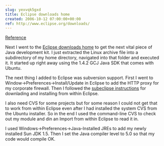 ```yaml
---  
slug: yexvqk5gxd
title: Eclipse downloads home
created: 2006-10-12 07:00:00+00:00
ref: http://www.eclipse.org/downloads/
---  
```

[Reference](http://www.eclipse.org/downloads/)
 
Next I went to the [Eclipse downloads home](http://www.eclipse.org/downloads/) to get the next vital piece of Java development kit.  I just extracted the Linux archive file into a subdirectory of my home directory, navigated into that folder and executed it.  It started up right away using the 1.4.2 GCJ Java SDK that comes with Ubuntu.


The next thing I added to Eclipse was subversion support.  First I went to Window->Preferences->Install/Update in Eclipse to add the HTTP proxy for my corporate firewall.  Then I followed the [subeclipse instructions](http://subclipse.tigris.org/install.html) for downlading and installing from within Eclipse.

I also need CVS for some projects but for some reason I could not get that to work from within Eclipse even after I had installed the system CVS from the Ubuntu installer.  So in the end I used the command-line CVS to check out my module and din an Import from within Eclipse to read it in.

I used Windows->Preferences->Java-Installed JREs to add my newly installed Sun JDK 1.5.  Then I set the Java compiler level to 5.0 so that my code would compile OK.

